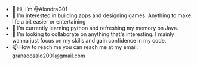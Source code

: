 - 👋 Hi, I’m @AlondraG01
- 👀 I’m interested in building apps and designing games. Anything to make life a bit easier or entertaining
- 🌱 I’m currently learning python and refreshing my memory on Java.
- 💞️ I’m looking to collaborate on anything that's interesting. I mainly wanna just focus on my skills and gain confidence in my code.
- 📫 How to reach me you can reach me at my email: granadosalo2001@gmail.com

<!---
AlondraG01/AlondraG01 is a ✨ special ✨ repository because its `README.md` (this file) appears on your GitHub profile.
You can click the Preview link to take a look at your changes.
--->
